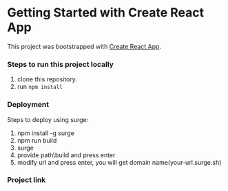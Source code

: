 # Getting Started with Create React App

This project was bootstrapped with [Create React App](https://github.com/facebook/create-react-app).

### Steps to run this project locally

1. clone this repository.
2. run `npm install`

### Deployment

Steps to deploy using surge:

1. npm install -g surge
2. npm run build
3. surge
4. provide path\build and press enter
5. modify url and press enter, you will get domain name(your-url.surge.sh)

### Project link

